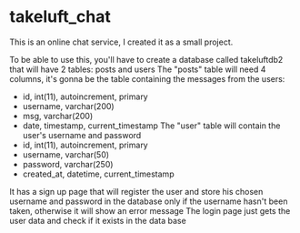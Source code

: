 # takeluft_chat

This is an online chat service, I created it as a small project.

To be able to use this, you'll have to create a database called takeluftdb2 that will have 2 tables: posts and users
The "posts" table will need 4 columns, it's gonna be the table containing the messages from the users:
- id, int(11), autoincrement, primary
- username, varchar(200)
- msg, varchar(200)
- date, timestamp, current_timestamp
The "user" table will contain the user's username and password
- id, int(11), autoincrement, primary
- username, varchar(50)
- password, varchar(250)
- created_at, datetime, current_timestamp

It has a sign up page that will register the user and store his chosen username and password in the database only if the username hasn't been taken, otherwise it will show an error message
The login page just gets the user data and check if it exists in the data base
